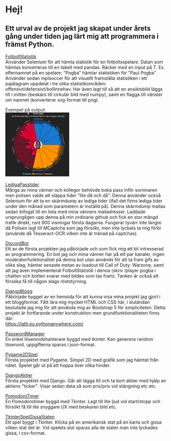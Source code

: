 <h1>Hej!</h1>
<h2>Ett urval av de projekt jag skapat under årets gång under tiden jag lärt mig att programmera i främst Python.</h2>

[FotbollStatistik](https://github.com/TomasLehtela/FotbollStatistik)<br>
Använder Selenium för att hämta statistik för en fotbollsspelare. Datan som hämtas konverteras till en tabell med pandas. Räcker med en input på T. Ex. efternamnet på en spelare; "Pogba" hämtar statistiken för "Paul Pogba". Använder sedan mplsoccer för att visuellt framställa statistiken i ett pajdiagram uppdelat i tre olika statistikområden: offensivt/defensivt/bollinnehav. Har även lagt till så att en ansiktsbild läggs till i mitten (beskärs till cirkulär bild med numpy), samt en flagga till vänster om namnet (konverterar svg-format till png).

Exempel på output:<br>
<img src="https://github.com/TomasLehtela/FotbollStatistik/blob/main/exampleoutput.png" width="200" height="200">

[LedigaPasstider](https://github.com/TomasLehtela/LedigaPasstider)<br>
Många av mina vänner och kollegor behövde boka pass inför sommaren men polisen valde att släppa tider "lite då och då". Denna använder också Selenium för att ta en skärmdump av lediga tider (ifall det finns lediga tider under den månad som parametern är inställd på). Denna skärmdump mailas sedan bifogat till en lista med mina vänners mailadresser. Laddade ursprungligen upp denna på min ordinarie github och fick en stor mängd trafik direkt, runt 600 visningar första dagarna. Fungerar tyvärr inte längre då Polisen lagt till MCaptcha som jag försökt, men inte lyckats ta mig förbi (använde då Tesseract-OCR vilken inte är tränad på captchas).

[DiscordBot](https://github.com/TomasLehtela/Discordbot)<br>
Ett av de första projekten jag påbörjade och som fick mig att bli intresserad av programmering. En bot jag och mina vänner har på ett par kanaler, ingen moderatorfunktionalitet på denna bot utan används för att ta fram gifs av olika slag, hämtar senaste metan av loadout till Call of Duty: Warzone, samt att jag även implementerat FotbollStatistik i denna (skriv !player pogba i chatten och botten svarar med bilden som tas fram). Tanken är också att försöka få till någon slags röststyrning.

[DjangoBlogg](https://github.com/TomasLehtela/DjangoBlogg)<br>
Påbörjade bygget av en hemsida för att kunna visa mina projekt jag gjort i ett bloggformat. Fått lära mig mycket HTML och CSS här, i slutändan beslutade jag mig för att använda mig av Bootstrap 5 för simpliciteten. Detta projekt är fortfarande under konstruktion men grundfunktionaliteten finns där.<br>
https://latti.eu.pythonanywhere.com/

[PasswordManager](https://github.com/TomasLehtela/PasswordManager)<br>
En enkel lösenordshanterare byggd med tkinter. Kan generera random lösenord, uppgifterna sparas i json-format.

[Pygame2DSpel](https://github.com/TomasLehtela/Pygame2DSpel)<br>
Första projektet med Pygame. Simpel 2D med grafik som jag hämtat från nätet. Spelet går ut på att hoppa över olika hinder.

[DjangoAktier](https://github.com/TomasLehtela/DjangoAktier)<br>
Första projektet med Django. Går att lägga till och ta bort aktier med hjälp av aktiens "ticker". Visar sedan data så som pris/pris vid stängning etc etc.

[PomodoroTimer](https://github.com/TomasLehtela/PomodoroTimer)<br>
En Pomodorotimer byggd med Tkinter. Lagt till lite ljud vid start/stopp och försökt få till lite snyggare UX med beskuren bild etc.

[TkinterSpelGissaStaten](https://github.com/TomasLehtela/TkinterSpelGissaStaten)<br>
Ett spel byggt i Tkinter. Klicka på en amerikansk stat på en karta och gissa vilken stat det är. Vid spelets slut sparas alla de stater man inte lyckades gissa, i csv-format.
